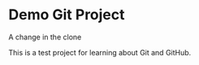 # Demo Git Project
A change in the clone

This is a test project for learning about Git and GitHub.
